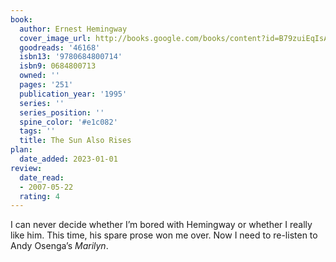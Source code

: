 ```yaml
---
book:
  author: Ernest Hemingway
  cover_image_url: http://books.google.com/books/content?id=B79zuiEqIsAC&printsec=frontcover&img=1&zoom=1&source=gbs_api
  goodreads: '46168'
  isbn13: '9780684800714'
  isbn9: 0684800713
  owned: ''
  pages: '251'
  publication_year: '1995'
  series: ''
  series_position: ''
  spine_color: '#e1c082'
  tags: ''
  title: The Sun Also Rises
plan:
  date_added: 2023-01-01
review:
  date_read:
  - 2007-05-22
  rating: 4
---
```


I can never decide whether I’m bored with Hemingway or whether I really like him. This time, his spare prose won me over. Now I need to re-listen to Andy Osenga’s _Marilyn_.
